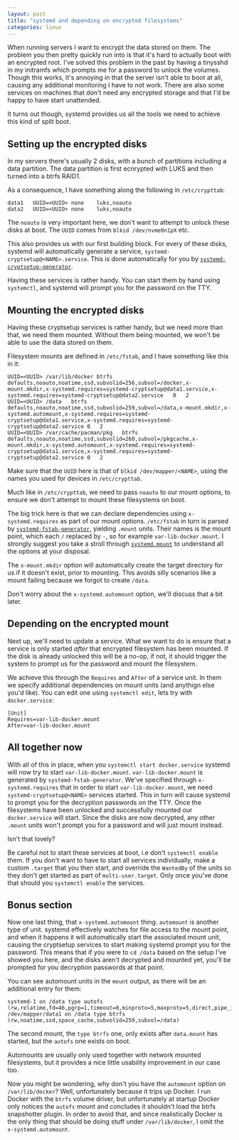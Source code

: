 ```yaml
---
layout: post
title: "systemd and depending on encrypted filesystems"
categories: linux
---
```


When running servers I want to encrypt the data stored on them. The problem
you then pretty quickly run into is that it's hard to actually boot with an
encrypted root. I've solved this problem in the past by having a tinysshd in
my initramfs which prompts me for a password to unlock the volumes. Though
this works, it's annoying in that the server isn't able to boot at all, causing
any additional monitoring I have to not work. There are also some services on
machines that don't need any encrypted storage and that I'd be happy to have
start unattended.

It turns out though, systemd provides us all the tools we need to achieve this
kind of split boot. 

## Setting up the encrypted disks

In my servers there's usually 2 disks, with a bunch of partitions including a
data partition. The data partition is first ecnrypted with LUKS and then turned
into a btrfs RAID1.

As a consequence, I have something along the following in `/etc/crypttab`:

```
data1	UUID=<UUID>	none	luks,noauto	
data2	UUID=<UUID>	none	luks,noauto
```

The `noauto` is very important here, we don't want to attempt to unlock these
disks at boot. The `UUID` comes from `blkid /dev/nvme0n1pX` etc.

This also provides us with our first building block. For every of these disks,
systemd will automatically generate a service,
`systemd-cryptsetup@<NAME>.service`. This is done automatically for you by
[`systemd-cryptsetup-generator`](https://www.freedesktop.org/software/systemd/man/systemd-cryptsetup-generator.html).

Having these services is rather handy. You can start them by hand using
`systemctl`, and systemd will prompt you for the password on the TTY.

## Mounting the encrypted disks

Having these cryptsetup services is rather handy, but we need more than that,
we need them mounted. Without them being mounted, we won't be able to use the
data stored on them.

Filesystem mounts are defined in `/etc/fstab`, and I have something like this
in it:

```
UUID=<UUID>	/var/lib/docker	btrfs	defaults,noauto,noatime,ssd,subvolid=256,subvol=/docker,x-mount.mkdir,x-systemd.requires=systemd-cryptsetup@data1.service,x-systemd.requires=systemd-cryptsetup@data2.service	0	2
UUID=<UUID>	/data	btrfs	defaults,noauto,noatime,ssd,subvolid=259,subvol=/data,x-mount.mkdir,x-systemd.automount,x-systemd.requires=systemd-cryptsetup@data1.service,x-systemd.requires=systemd-cryptsetup@data2.service	0	2
UUID=<UUID>	/var/cache/pacman/pkg	btrfs	defaults,noauto,noatime,ssd,subvolid=260,subvol=/pkgcache,x-mount.mkdir,x-systemd.automount,x-systemd.requires=systemd-cryptsetup@data1.service,x-systemd.requires=systemd-cryptsetup@data2.service	0	2
```

Make sure that the `UUID` here is that of `blkid /dev/mapper/<NAME>`, using the
names you used for devices in `/etc/crypttab`.

Much like in `/etc/crypttab`, we need to pass `noauto` to our mount options,
to ensure we don't attempt to mount these filesystems on boot.

The big trick here is that we can declare dependencies using `x-systemd.requires`
as part of our mount options. `/etc/fstab` in turn is parsed by
[`systemd-fstab-generator`](https://www.freedesktop.org/software/systemd/man/systemd-fstab-generator.html),
yielding `.mount` units. Their names is the mount point, which each `/`
replaced by `-`, so for example `var-lib-docker.mount`. I strongly suggest
you take a stroll through [`systemd.mount`](https://www.freedesktop.org/software/systemd/man/systemd.mount.html#)
to understand all the options at your disposal.

The `x-mount.mkdir` option will automatically create the target directory
for us if it doesn't exist, prior to mounting. This avoids silly scenarios
like a mount failing because we forgot to create `/data`.

Don't worry about the `x-systemd.automount` option, we'll discuss that a bit
later.

## Depending on the encrypted mount

Next up, we'll need to update a service. What we want to do is ensure that
a service is only started _after_ that encrypted filesystem has been mounted. If
the disk is already unlocked this will be a no-op, if not, it should trigger
the system to prompt us for the password and mount the filesystem.

We achieve this through the `Requires` and `After` of a service unit. In them
we specify additional dependencies on mount units (and anythign else you'd
like). You can edit one using `systemctl edit`, lets try with `docker.service`:

```
[Unit]
Requires=var-lib-docker.mount
After=var-lib-docker.mount
```

## All together now

With all of this in place, when you `systemctl start docker.service` systemd
will now try to start `var-lib-docker.mount`. `var-lib-docker.mount` is
generated by `systemd-fstab-generator`. We've specified through
`x-systemd.requires` that in order to start `var-lib-docker.mount`, we need
`systemd-cryptsetup@<NAME>` services started. This in turn will cause systemd
to prompt you for the decryption passwords on the TTY. Once the filesystems
have been unlocked and successfully mounted our `docker.service` will start.
Since the disks are now decrypted, any other `.mount` units won't prompt you
for a password and will just mount instead.

Isn't that lovely?

Be careful not to start these services at boot, i.e don't `systemctl enable`
them. If you don't want to have to start all services individually, make a
custom `.target` that you then start, and override the `WantedBy` of the
units so they don't get started as part of `multi-user.target`. Only once
you've done that should you `systemctl enable` the services.

## Bonus section

Now one last thing, that `x-systemd.automount` thing. `automount` is another
type of unit. systemd effectively watches for file access to the mount point,
and when it happens it will automatically start the associated mount unit,
causing the cryptsetup services to start making systemd prompt you for the
password. This means that if you were to `cd /data` based on the setup I've
showed you here, and the disks aren't decrypted and mounted yet, you'll be
prompted for you decryption passwords at that point.

You can see automount units in the `mount` output, as there will be an
additional entry for them:

```
systemd-1 on /data type autofs (rw,relatime,fd=46,pgrp=1,timeout=0,minproto=5,maxproto=5,direct,pipe_ino=18402)
/dev/mapper/data1 on /data type btrfs (rw,noatime,ssd,space_cache,subvolid=259,subvol=/data)
```

The second mount, the `type btrfs` one, only exists after `data.mount` has
started, but the `autofs` one exists on boot.

Automounts are usually only used together with network mounted filesystems,
but it provides a nice little usability improvement in our case too.

Now you might be wondering, why don't you have the `automount` option on
`/var/lib/docker`? Well, unfortunately because it trips up Docker. I run
Docker with the `btrfs` volume driver, but unfortunately at startup Docker
only notices the `autofs` mount and concludes it shouldn't load the btrfs
snapshotter plugin. In order to avoid that, and since realistically Docker
is the only thing that should be doing stuff under `/var/lib/docker`, I omit
the `x-systemd.automount`.
